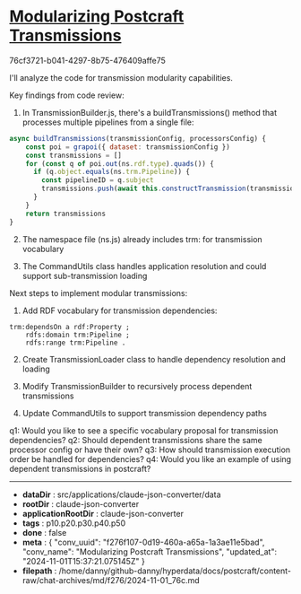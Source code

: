 # [Modularizing Postcraft Transmissions](https://claude.ai/chat/f276f107-0d19-460a-a65a-1a3ae11e5bad)

76cf3721-b041-4297-8b75-476409affe75

 I'll analyze the code for transmission modularity capabilities.

Key findings from code review:

1. In TransmissionBuilder.js, there's a buildTransmissions() method that processes multiple pipelines from a single file:
```javascript
async buildTransmissions(transmissionConfig, processorsConfig) {
    const poi = grapoi({ dataset: transmissionConfig })
    const transmissions = []
    for (const q of poi.out(ns.rdf.type).quads()) {
      if (q.object.equals(ns.trm.Pipeline)) {
        const pipelineID = q.subject
        transmissions.push(await this.constructTransmission(transmissionConfig, pipelineID, processorsConfig))
      }
    }
    return transmissions
}
```

2. The namespace file (ns.js) already includes trm: for transmission vocabulary

3. The CommandUtils class handles application resolution and could support sub-transmission loading

Next steps to implement modular transmissions:

1. Add RDF vocabulary for transmission dependencies:
```turtle
trm:dependsOn a rdf:Property ;
    rdfs:domain trm:Pipeline ;
    rdfs:range trm:Pipeline .
```

2. Create TransmissionLoader class to handle dependency resolution and loading

3. Modify TransmissionBuilder to recursively process dependent transmissions

4. Update CommandUtils to support transmission dependency paths

q1: Would you like to see a specific vocabulary proposal for transmission dependencies?
q2: Should dependent transmissions share the same processor config or have their own?
q3: How should transmission execution order be handled for dependencies?
q4: Would you like an example of using dependent transmissions in postcraft?

---

* **dataDir** : src/applications/claude-json-converter/data
* **rootDir** : claude-json-converter
* **applicationRootDir** : claude-json-converter
* **tags** : p10.p20.p30.p40.p50
* **done** : false
* **meta** : {
  "conv_uuid": "f276f107-0d19-460a-a65a-1a3ae11e5bad",
  "conv_name": "Modularizing Postcraft Transmissions",
  "updated_at": "2024-11-01T15:37:21.075145Z"
}
* **filepath** : /home/danny/github-danny/hyperdata/docs/postcraft/content-raw/chat-archives/md/f276/2024-11-01_76c.md